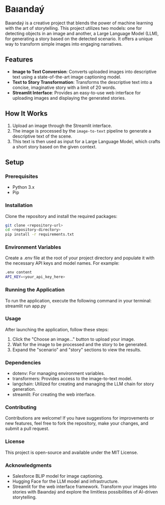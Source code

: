 # Baıandaý

Baıandaý is a creative project that blends the power of machine learning with the art of storytelling. This project utilizes two models: one for detecting objects in an image and another, a Large Language Model (LLM), for generating a story based on the detected scenario. It offers a unique way to transform simple images into engaging narratives.

## Features

- **Image to Text Conversion**: Converts uploaded images into descriptive text using a state-of-the-art image captioning model.
- **Text to Story Transformation**: Transforms the descriptive text into a concise, imaginative story with a limit of 20 words.
- **Streamlit Interface**: Provides an easy-to-use web interface for uploading images and displaying the generated stories.

## How It Works

1. Upload an image through the Streamlit interface.
2. The image is processed by the `image-to-text` pipeline to generate a descriptive text of the scene.
3. This text is then used as input for a Large Language Model, which crafts a short story based on the given context.

## Setup

### Prerequisites

- Python 3.x
- Pip

### Installation

Clone the repository and install the required packages:
```bash
git clone <repository-url>
cd <repository-directory>
pip install -r requirements.txt
```

### Environment Variables
Create a .env file at the root of your project directory and populate it with the necessary API keys and model names. For example:
```bash
.env content
API_KEY=<your_api_key_here>
```
### Running the Application
To run the application, execute the following command in your terminal:
streamlit run app.py

### Usage
After launching the application, follow these steps:

1. Click the "Choose an image..." button to upload your image.
2. Wait for the image to be processed and the story to be generated.
3. Expand the "scenario" and "story" sections to view the results.
### Dependencies
 - dotenv: For managing environment variables.
 - transformers: Provides access to the image-to-text model.
 - langchain: Utilized for creating and managing the LLM chain for story generation.
 - streamlit: For creating the web interface.
### Contributing
Contributions are welcome! If you have suggestions for improvements or new features, feel free to fork the repository, make your changes, and submit a pull request.

### License
This project is open-source and available under the MIT License.

### Acknowledgments
- Salesforce BLIP model for image captioning.
- Hugging Face for the LLM model and infrastructure.
- Streamlit for the web interface framework.
Transform your images into stories with Baıandaý and explore the limitless possibilities of AI-driven storytelling.
